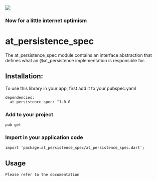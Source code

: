 <img src="https://atsign.dev/assets/img/@developersmall.png?sanitize=true">

### Now for a little internet optimism

# at_persistence_spec
The at_persistence_spec module contains an interface abstraction that defines 
what an @at_persistence implementation is responsible for. 
## Installation:
To use this library in your app, first add it to your pubspec.yaml
```  
dependencies:
  at_persistence_spec: ^1.0.0
```
### Add to your project 
```
pub get 
```
### Import in your application code
```
import 'package:at_persistence_spec/at_persistence_spec.dart';
```
## Usage
```
Please refer to the documentation
```